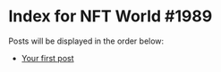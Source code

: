 # Index for NFT World #1989
Posts will be displayed in the order below:

- [Your first post](./001-first.md)

